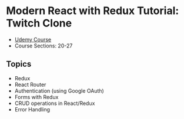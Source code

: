 # Modern React with Redux Tutorial: Twitch Clone
- [Udemy Course](https://www.udemy.com/course/react-redux/)
- Course Sections: 20-27

## Topics
* Redux
* React Router
* Authentication (using Google OAuth)
* Forms with Redux
* CRUD operations in React/Redux
* Error Handling
